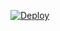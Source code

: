 
[![Deploy](https://www.herokucdn.com/deploy/button.png)](https://dashboard.heroku.com/new?template=https://github.com/djj1111/demo2) 


